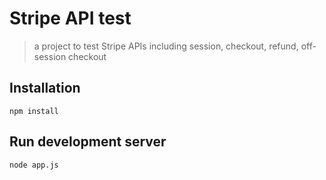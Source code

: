 ﻿# Stripe API test
 > a project to test Stripe APIs including session, checkout, refund, off-session checkout
 
 ## Installation
 ```shell
 npm install
 ```
 
 ## Run development server
 ```shell
 node app.js
 ```
